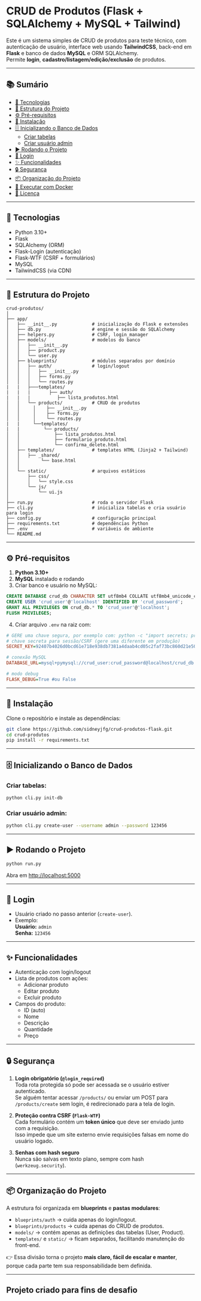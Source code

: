 # CRUD de Produtos (Flask + SQLAlchemy + MySQL + Tailwind)

Este é um sistema simples de CRUD de produtos para teste técnico, com autenticação de usuário, interface web usando **TailwindCSS**, back-end em **Flask** e banco de dados **MySQL** e ORM SQLAlchemy.  
Permite **login**, **cadastro/listagem/edição/exclusão** de produtos.

---

## 📚 Sumário

- [🚀 Tecnologias](#-tecnologias)
- [📂 Estrutura do Projeto](#-estrutura-do-projeto)
- [⚙️ Pré-requisitos](#️-pré-requisitos)
- [🔧 Instalação](#-instalação)
- [🗄️ Inicializando o Banco de Dados](#️-inicializando-o-banco-de-dados)
  - [Criar tabelas](#criar-tabelas)
  - [Criar usuário admin](#criar-usuário-admin)
- [▶️ Rodando o Projeto](#️-rodando-o-projeto)
- [👤 Login](#-login)
- [✨ Funcionalidades](#-funcionalidades)
- [🔒 Segurança](#-segurança)
- [📦 Organização do Projeto](#-organização-do-projeto)
- [🐳 Executar com Docker](#-executar-com-docker) <!-- remova se não for usar Docker -->
- [📝 Licença](#-licença) <!-- remova se não tiver -->

---
## 🚀 Tecnologias
- Python 3.10+
- Flask
- SQLAlchemy (ORM)
- Flask-Login (autenticação)
- Flask-WTF (CSRF + formulários)
- MySQL
- TailwindCSS (via CDN)

---

## 📂 Estrutura do Projeto

```
crud-produtos/
│
├── app/
│   ├── __init__.py             # inicialização do Flask e extensões
│   ├── db.py                   # engine e sessão do SQLAlchemy
│   ├── helpers.py              # CSRF, login_manager
│   ├── models/                 # modelos do banco
│   │   ├── __init__.py
│   │   ├── product.py
│   │   └── user.py
│   ├── blueprints/             # módulos separados por domínio
│   │   ├── auth/               # login/logout
│   │   │   ├── __init__.py
│   │   │   ├── forms.py
│   │   │   └── routes.py
|   |   ├───templates/
|   |   |       ├── auth/
|   |   |          ├── lista_produtos.html
│   │   └── products/           # CRUD de produtos
│   │     │    ├── __init__.py
│   │     │    ├── forms.py
│   │     │    └── routes.py
|   |     └──templates/
|   |         └── products/
│   │             ├── lista_produtos.html
│   │             ├── formulario_produto.html
│   │             └── confirma_delete.html
│   ├── templates/              # templates HTML (Jinja2 + Tailwind)
│   │   ├── _shared/
│   │        └── base.html
│   │   
│   └── static/                 # arquivos estáticos
│       ├── css/
│       │   └── style.css
│       └── js/
│           └── ui.js
│
├── run.py                      # roda o servidor Flask
├── cli.py                      # inicializa tabelas e cria usuário para login
├── config.py                   # configuração principal
├── requirements.txt            # dependências Python
├── .env                        # variáveis de ambiente
└── README.md
```

---

## ⚙️ Pré-requisitos

1. **Python 3.10+**
2. **MySQL** instalado e rodando
3. Criar banco e usuário no MySQL:

```sql
CREATE DATABASE crud_db CHARACTER SET utf8mb4 COLLATE utf8mb4_unicode_ci;
CREATE USER 'crud_user'@'localhost' IDENTIFIED BY 'crud_password';
GRANT ALL PRIVILEGES ON crud_db.* TO 'crud_user'@'localhost';
FLUSH PRIVILEGES;
```

4. Criar arquivo `.env` na raiz com:

```ini
# GERE uma chave segura, por exemplo com: python -c "import secrets; print(secrets.token_hex(32))"
# chave secreta para sessão/CSRF (gere uma diferente em produção)
SECRET_KEY=92407b4026d0bcd61e718e938db7381a4daab4cd05c2faf73bc860d21e5066ff

# conexão MySQL
DATABASE_URL=mysql+pymysql://crud_user:crud_password@localhost/crud_db

# modo debug
FLASK_DEBUG=True #ou False
```

---

## 🔧 Instalação

Clone o repositório e instale as dependências:

```bash
git clone https://github.com/sidneyjfg/crud-produtos-flask.git
cd crud-produtos
pip install -r requirements.txt
```

---

## 🗄️ Inicializando o Banco de Dados

### Criar tabelas:
```bash
python cli.py init-db
```

### Criar usuário admin:
```bash
python cli.py create-user --username admin --password 123456
```

---

## ▶️ Rodando o Projeto

```bash
python run.py
```

Abra em [http://localhost:5000](http://localhost:5000)

---

## 👤 Login

- Usuário criado no passo anterior (`create-user`).
- Exemplo:  
  **Usuário:** `admin`  
  **Senha:** `123456`

---

## ✨ Funcionalidades

- Autenticação com login/logout
- Lista de produtos com ações:
  - Adicionar produto
  - Editar produto
  - Excluir produto
- Campos do produto:
  - ID (auto)
  - Nome
  - Descrição
  - Quantidade
  - Preço

---

## 🔒 Segurança

1. **Login obrigatório (`@login_required`)**  
   Toda rota protegida só pode ser acessada se o usuário estiver autenticado.  
   Se alguém tentar acessar `/products/` ou enviar um POST para `/products/create` sem login, é redirecionado para a tela de login.

2. **Proteção contra CSRF (`Flask-WTF`)**  
   Cada formulário contém um **token único** que deve ser enviado junto com a requisição.  
   Isso impede que um site externo envie requisições falsas em nome do usuário logado.

3. **Senhas com hash seguro**  
   Nunca são salvas em texto plano, sempre com hash (`werkzeug.security`).

---

## 📦 Organização do Projeto

A estrutura foi organizada em **blueprints** e **pastas modulares**:
- `blueprints/auth` → cuida apenas do login/logout.  
- `blueprints/products` → cuida apenas do CRUD de produtos.  
- `models/` → contém apenas as definições das tabelas (User, Product).  
- `templates/` e `static/` → ficam separados, facilitando manutenção do front-end.  

👉 Essa divisão torna o projeto **mais claro, fácil de escalar e manter**, porque cada parte tem sua responsabilidade bem definida.

---

## Projeto criado para fins de desafio
